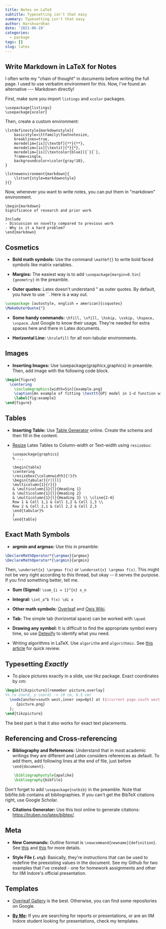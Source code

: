 ```yaml
---
title: Notes on LaTeX
subtitle: Typesetting isn't that easy
summary: Typesetting isn't that easy
author: Harshvardhan
date: '2021-06-19'
categories:
  - package
tags: []
slug: latex
---
```


## Write Markdown in LaTeX for Notes

I often write my "chain of thought" in documents before writing the full page.
I used to use verbatim environment for this.
Now, I've found an alternative --- Markdown directly!

First, make sure you import `listings` and `xcolor` packages.

```{latex, eval = FALSE}
\usepackage{listings}
\usepackage{xcolor}
```

Then, create a custom environment:

```{latex, eval = FALSE}
\lstdefinestyle{markdownstyle}{
    basicstyle=\ttfamily\footnotesize,
    breaklines=true,
    moredelim=[is][\textbf]{**}{**},
    moredelim=[is][\textit]{*}{*},
    moredelim=[is][\textcolor{blue}]{`}{`},
    frame=single,
    backgroundcolor=\color{gray!10},
}

\lstnewenvironment{markdown}{
    \lstset{style=markdownstyle}
}{}
```

Now, whenever you want to write notes, you can put them in "markdown" environment.

```{latex, eval = FALSE}
\begin{markdown}
Significance of research and prior work

Include
- Discussion on novelty compared to previous work
- Why is it a hard problem?
\end{markdown}
```

## Cosmetics

-   **Bold math symbols:** Use the command `\mathbf{}` to write bold faced symbols like matrix variables.

-   **Margins:** The easiest way is to add `\usepackage[margin=0.5in]{geometry}` in the preamble.

-   **Outer quotes:** Latex doesn't understand " as outer quotes. By default, you have to use \`\`. Here is a way out.

``` latex
\usepackage [autostyle, english = american]{csquotes}
\MakeOuterQuote{"}
```

-   **Some handy commands:** `\hfill, \vfill, \hskip, \vskip, \hspace, \vspace`.
    Just Google to know their usage.
    They're needed for extra spaces here and there in Latex documents.

-   **Horizontal Line:** `\hrulefill` for all non-tabular environments.

## Images

-   **Inserting Images:** Use \usepackage{graphicx,graphics} in preamble. Then, add image with the following code block.

``` latex
\begin{figure}
  \centering
    \includegraphics[width=5in]{example.png}
    \caption{An example of fitting \texttt{GP} model in 1-d function with seven data points.}
    \label{fig:example}
\end{figure}
```

## Tables

-   **Inserting Table:** Use [Table Generator](https://www.tablesgenerator.com) online. Create the schema and then fill in the content.

-   [Resize](https://tex.stackexchange.com/a/10864/159263) Latex Tables to Column-width or Text-width using `resizebox`:

    ```{latex}
    \usepackage{graphics}
    % ...

    \begin{table}
    \centering
    \resizebox{\columnwidth}{!}{%
    \begin{tabular}{r|lll}
    \multicolumn{1}{r}{}
    & \multicolumn{1}{l}{Heading 1}
    & \multicolumn{1}{l}{Heading 2}
    & \multicolumn{1}{l}{Heading 3} \\ \cline{2-4}
    Row 1 & Cell 1,1 & Cell 1,2 & Cell 1,3 \\
    Row 2 & Cell 2,1 & Cell 2,2 & Cell 2,3
    \end{tabular}%
    }
    \end{table}
    ```

## Exact Math Symbols

-   **argmin and argmax:** Use this in preamble:

``` latex
\DeclareMathOperator*{\argmax}{argmax}
\DeclareMathOperator*{\argmin}{argmin}
```

Then, `\underset{x} \argmax f(x)` or `\underset{x} \argmax f(x)`.
This might not be very right according to this thread, but okay -- it serves the purpose.
If you find something better, tell me.

-   **Sum (Sigma):** `\sum_{i = 1}^{n} x_n`

-   **Integral:** `\int_a^b f(x) \di x`

-   **Other math symbols:** [Overleaf](https://www.overleaf.com/learn/latex/List_of_Greek_letters_and_math_symbols) and [Oeis Wiki](https://oeis.org/wiki/List_of_LaTeX_mathematical_symbols).

-   **Tab:** The simple tab (horizontal space) can be worked with `\quad`.

-   **Drawing any symbol:** It is difficult to find the appropriate symbol every time, so use [Detexify](http://detexify.kirelabs.org/classify.html) to identify what you need.

-   Writing algorithms in LaTeX.
    Use `algorithm` and `algorithmic`.
    See [this article](https://www.math-linux.com/latex-26/faq/latex-faq/article/how-to-write-algorithm-and-pseudocode-in-latex-usepackage-algorithm-usepackage-algorithmic) for quick review.

## Typesetting *Exactly*

-   To place pictures exactly in a slide, use tikz package. Exact coordinates by cm:

``` latex
\begin{tikzpicture}[remember picture,overlay]
%% (x coord, y coord) -> (0 cm, 6.5 cm)
  \node[anchor=south west,inner sep=0pt] at ($(current page.south west)+(0cm,6.5cm)$) {
     {picture.png}
  };
\end{tikzpicture}
```

The best part is that it also works for exact text placements.

## Referencing and Cross-referencing

-   **Bibliography and References:** Understand that in most academic writings they are different and Latex considers references as default. To add them, add following lines at the end of file, just before `\end{document}`.

``` latex
    \bibliographystyle{apalike}
    \bibliography{bibfile}
```

Don't forget to add `\usepackage{natbib}` in the preamble.
Note that bibfile.bib contains all bibliographies.
If you can't get the BibTeX citations right, use Google Scholar.

-   **Citations Generator:** Use this tool online to generate citations: <https://truben.no/latex/bibtex/>.

## Meta

-   **New Commands:** Outline format is `\newcommand{newname}{definition}`.
    See [this](https://www.overleaf.com/learn/latex/Commands) and [this](https://en.wikibooks.org/wiki/LaTeX/Macros#New_commands) for more details.

-   **Style File (`.sty`):** Basically, they're instructions that can be used to redefine the preexisting values in the document.
    See my Github for two examples that I've created - one for homework assignments and other for IIM Indore's official presentation.

## Templates

-   [Overleaf Gallery](https://www.overleaf.com/gallery/) is the best.
    Otherwise, you can find some repositories on Google.

-   [**By Me**](https://www.harsh17.in/latex-templates/)**:** If you are searching for reports or presentations, or are an IIM Indore student looking for presentations, check my templates.
